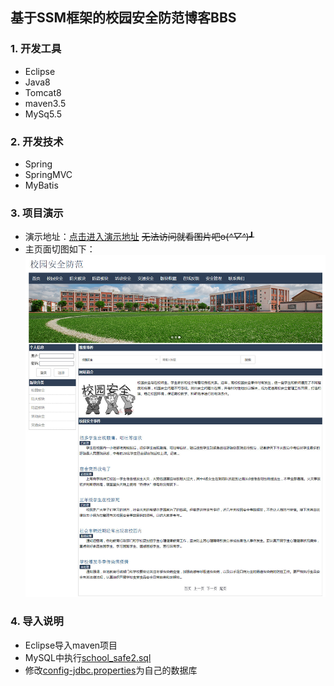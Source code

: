 ## **基于SSM框架的校园安全防范博客BBS**
### 1. 开发工具
  - Eclipse
  - Java8
  - Tomcat8
  - maven3.5
  - MySq5.5
### 2. 开发技术
  - Spring
  - SpringMVC
  - MyBatis
### 3. 项目演示
  - 演示地址：[点击进入演示地址](http://animatecode.com/school_safe2/index.do) ~~无法访问就看图片吧o(*^▽^*)┛~~
  - 主页面切图如下：
      ![系统主页面切图](https://github.com/Aizhuxueliang/school_safe_bbs/blob/master/description_%20document/screenshot.jpg "系统主页面")
### 4. 导入说明
  - Eclipse导入maven项目
  - MySQL中执行[school_safe2.sql](https://github.com/Aizhuxueliang/school_safe_bbs/blob/master/description_%20document/school_safe2.sql)
  - 修改[config-jdbc.properties](https://github.com/Aizhuxueliang/school_safe_bbs/blob/master/school_safe2/src/main/resources/config-jdbc.properties)为自己的数据库
  

